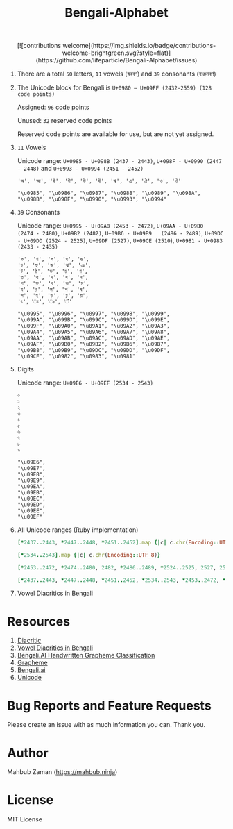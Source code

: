 <h1 align="center">Bengali-Alphabet</h1></br>

<p align="center">
[![contributions welcome](https://img.shields.io/badge/contributions-welcome-brightgreen.svg?style=flat)](https://github.com/lifeparticle/Bengali-Alphabet/issues)
</p>

1. There are a total `50` letters, `11` vowels (স্বরবর্ণ) and `39` consonants (ব্যঞ্জনবর্ণ)

2. The Unicode block for Bengali is `U+0980 – U+09FF (2432-2559) (128 code points)`

   Assigned: `96` code points

   Unused: `32` reserved code points

   Reserved code points are available for use, but are not yet assigned.


3. `11` Vowels

   Unicode range: `U+0985 - U+098B (2437 - 2443)`, `U+098F - U+0990 (2447 - 2448)` and `U+0993 - U+0994 (2451 - 2452)`

   ```
   'অ', 'আ', 'ই', 'ঈ', 'উ', 'ঊ', 'ঋ', 'এ', 'ঐ', 'ও', 'ঔ'
   ```

   ```
   "\u0985", "\u0986", "\u0987", "\u0988", "\u0989", "\u098A", "\u098B", "\u098F", "\u0990", "\u0993", "\u0994"
   ```


4.  `39` Consonants

    Unicode range: `U+0995 - U+09A8 (2453 - 2472)`, `U+09AA - U+09B0	(2474 - 2480)`, `U+09B2	(2482)`, `U+09B6 - U+09B9	(2486 - 2489)`, `U+09DC - U+09DD (2524 - 2525)`, `U+09DF (2527)`, `U+09CE (2510`), `U+0981 - U+0983	(2433 - 2435)`

    ```
    'ক', 'খ', 'গ', 'ঘ', 'ঙ',
    'চ', 'ছ', 'জ', 'ঝ', 'ঞ',
    'ট', 'ঠ', 'ড', 'ঢ', 'ণ',
    'ত', 'থ', 'দ', 'ধ', 'ন',
    'প', 'ফ', 'ব', 'ভ', 'ম',
    'য', 'র', 'ল', 'শ', 'ষ',
    'স', 'হ', 'ড়', 'ঢ়', 'য়',
    'ৎ', 'ং', 'ঃ', '‍ঁ'
    ```

    ```
    "\u0995", "\u0996", "\u0997", "\u0998", "\u0999",
    "\u099A", "\u099B", "\u099C", "\u099D", "\u099E",
    "\u099F", "\u09A0", "\u09A1", "\u09A2", "\u09A3",
    "\u09A4", "\u09A5", "\u09A6", "\u09A7", "\u09A8",
    "\u09AA", "\u09AB", "\u09AC", "\u09AD", "\u09AE",
    "\u09AF", "\u09B0", "\u09B2", "\u09B6", "\u09B7",
    "\u09B8", "\u09B9", "\u09DC", "\u09DD", "\u09DF",
    "\u09CE", "\u0982", "\u0983", "\u0981"
    ```

5. Digits

   Unicode range: `U+09E6 - U+09EF (2534 - 2543)`

   ```
   ০
   ১
   ২
   ৩
   ৪
   ৫
   ৬
   ৭
   ৮
   ৯
   ```

   ```
   "\u09E6",
   "\u09E7",
   "\u09E8",
   "\u09E9",
   "\u09EA",
   "\u09EB",
   "\u09EC",
   "\u09ED",
   "\u09EE",
   "\u09EF"
   ```

6. All Unicode ranges (Ruby implementation)

   ```ruby
   [*2437..2443, *2447..2448, *2451..2452].map {|c| c.chr(Encoding::UTF_8)}

   [*2534..2543].map {|c| c.chr(Encoding::UTF_8)}

   [*2453..2472, *2474..2480, 2482, *2486..2489, *2524..2525, 2527, 2510, *2433..2435].map {|c| c.chr(Encoding::UTF_8)}
   ```

   ```ruby
   [*2437..2443, *2447..2448, *2451..2452, *2534..2543, *2453..2472, *2474..2480, 2482, *2486..2489, *2524..2525, 2527, 2510, *2433..2435].map {|c| c.chr(Encoding::UTF_8)}
   ```

7. Vowel Diacritics in Bengali



Resources
============
1. [Diacritic](https://en.wikipedia.org/wiki/Diacritic)
2. [Vowel Diacritics in Bengali](https://en.wikibooks.org/wiki/Bengali/Script/Diacritics)
3. [Bengali.AI Handwritten Grapheme Classification](https://tongxinw.github.io/bengali.ai/)
4. [Grapheme](https://en.wikipedia.org/wiki/Grapheme)
5. [Bengali.ai](https://bengali.ai/)
6. [Unicode](https://www.unicode.org/charts/PDF/U0980.pdf)

Bug Reports and Feature Requests
============
Please create an issue with as much information you can. Thank you.

Author
============
Mahbub Zaman (https://mahbub.ninja)

License
============
MIT License

